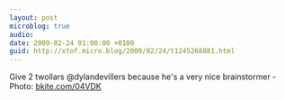```yaml
---
layout: post
microblog: true
audio: 
date: 2009-02-24 01:00:00 +0100
guid: http://xtof.micro.blog/2009/02/24/t1245268881.html
---
```

Give 2 twollars @dylandevillers because he's a very nice brainstormer - Photo: [bkite.com/04VDK](http://bkite.com/04VDK)
